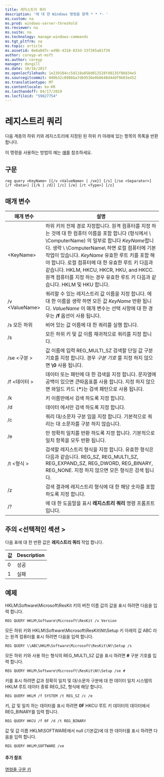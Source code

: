 ```yaml
---
title: 레지스트리 쿼리
description: '에 대 한 Windows 명령을 항목 * * *- '
ms.custom: na
ms.prod: windows-server-threshold
ms.reviewer: na
ms.suite: na
ms.technology: manage-windows-commands
ms.tgt_pltfrm: na
ms.topic: article
ms.assetid: 0e6a0d7c-ed9b-4318-833d-33f265a81f39
author: coreyp-at-msft
ms.author: coreyp
manager: dongill
ms.date: 10/16/2017
ms.openlocfilehash: 1e239184cc5d118a858d012528fd8135f0b834e5
ms.sourcegitcommit: 0d0b32c8986ba7db9536e0b8648d4ddf9b03e452
ms.translationtype: MT
ms.contentlocale: ko-KR
ms.lasthandoff: 04/17/2019
ms.locfileid: "59827754"
---
```

# <a name="reg-query"></a>레지스트리 쿼리



다음 계층의 하위 키와 레지스트리에 지정된 된 하위 키 아래에 있는 항목의 목록을 반환 합니다.

이 명령을 사용하는 방법의 예는 [예](#BKMK_examples)를 참조하세요.

## <a name="syntax"></a>구문

```
reg query <KeyName> [{/v <ValueName> | /ve}] [/s] [/se <Separator>] [/f <Data>] [{/k | /d}] [/c] [/e] [/t <Type>] [/z]
```

## <a name="parameters"></a>매개 변수

|매개 변수|설명|
|---------|-----------|
|\<KeyName>|하위 키의 전체 경로 지정합니다. 원격 컴퓨터를 지정 하는 것에 대 한 컴퓨터 이름을 포함 합니다 (형식에서 \\ \\ComputerName\) 의 일부로 합니다 *KeyName*합니다. 생략 \\ \\ComputerName\ 하면 로컬 컴퓨터에 기본 작업이 있습니다. *KeyName* 유효한 루트 키를 포함 해야 합니다. 로컬 컴퓨터에 대 한 유효한 루트 키 다음과 같습니다. HKLM, HKCU, HKCR, HKU, and HKCC. 원격 컴퓨터를 지정 하는 경우 유효한 루트 키 다음과 같습니다. HKLM 및 HKU 합니다.|
|/v \<ValueName>|쿼리할 수 있는 레지스트리 값 이름을 지정 합니다. 에 대 한 이름을 생략 하면 모든 값 *KeyName* 반환 됩니다. *ValueName* 이 매개 변수는 선택 사항에 대 한 경우는 **/f** 옵션이 사용 됩니다.|
|/s 모든 하위|비어 있는 값 이름에 대 한 쿼리를 실행 합니다.|
|/s|모든 하위 키 및 값 이름 재귀적으로 쿼리를 지정 합니다.|
|/se \<구분 >|값 이름에 입력 REG_MULTI_SZ 검색할 단일 값 구분 기호를 지정 합니다. 경우 *구분 기호* 를 지정 하지 않으면 **\0** 사용 됩니다.|
|/f \<데이터 >|데이터 또는 패턴에 대 한 검색을 지정 합니다. 문자열에 공백이 있으면 큰따옴표를 사용 합니다. 지정 하지 않으면 와일드 카드 (**&#42;**)는 검색 패턴으로 사용 됩니다.|
|/k|키 이름만에서 검색 하도록 지정 합니다.|
|/d|데이터 에서만 검색 하도록 지정 합니다.|
|/c|쿼리 대/소문자 구분 임을 지정 합니다. 기본적으로 쿼리는 대 소문자를 구분 하지 않습니다.|
|/e|만 정확히 일치를 반환 하도록 지정 합니다. 기본적으로 일치 항목을 모두 반환 됩니다.|
|/t \<형식 >|검색할 레지스트리 형식을 지정 합니다. 유효한 형식은 다음과 같습니다. REG_SZ, REG_MULTI_SZ, REG_EXPAND_SZ, REG_DWORD, REG_BINARY, REG_NONE. 지정 하지 않으면 모든 형식은 검색 됩니다.|
|/z|검색 결과에 레지스트리 형식에 대 한 해당 숫자를 포함 하도록 지정 합니다.|
|/?|에 대 한 도움말을 표시 **레지스트리 쿼리** 명령 프롬프트입니다.|

## <a name="remarks-optional-section"></a>주의 \<선택적인 섹션 >

다음 표에 대 한 반환 값은 **레지스트리 쿼리** 작업 합니다.

|값|Description|
|-----|-----------|
|0|성공|
|1|실패|

## <a name="BKMK_examples"></a>예제

HKLM\Software\Microsoft\ResKit 키의 버전 이름 값의 값을 표시 하려면 다음을 입력 합니다.
```
REG QUERY HKLM\Software\Microsoft\ResKit /v Version
```
모든 하위 키와 HKLM\Software\Microsoft\ResKit\Nt\Setup 키 아래의 값 ABC 라는 원격 컴퓨터를 표시 하려면 다음을 입력 합니다.
```
REG QUERY \\ABC\HKLM\Software\Microsoft\ResKit\Nt\Setup /s
```
모든 하위 키와 사용 하는 형식의 REG_MULTI_SZ 값을 표시 하려면 **#** 구분 기호를 입력 합니다.
```
REG QUERY HKLM\Software\Microsoft\ResKit\Nt\Setup /se #
```
키를 표시 하려면 값과 정확히 일치 및 대/소문자 구분에 대 한 데이터 일치 시스템의 HKLM 루트 데이터 종류 REG_SZ, 형식에 해당 합니다.
```
REG QUERY HKLM /f SYSTEM /t REG_SZ /c /e
```
키, 값 및 일치 하는 데이터를 표시 하려면 **0F** HKCU 루트 키 데이터의 데이터에서 REG_BINARY를 입력 합니다.
```
REG QUERY HKCU /f 0F /d /t REG_BINARY
```
값 및 값 이름 HKLM\SOFTWARE에서 null (기본값)에 대 한 데이터를 표시 하려면 다음을 입력 합니다.
```
REG QUERY HKLM\SOFTWARE /ve
```

#### <a name="additional-references"></a>추가 참조

[명령줄 구문 키](command-line-syntax-key.md)